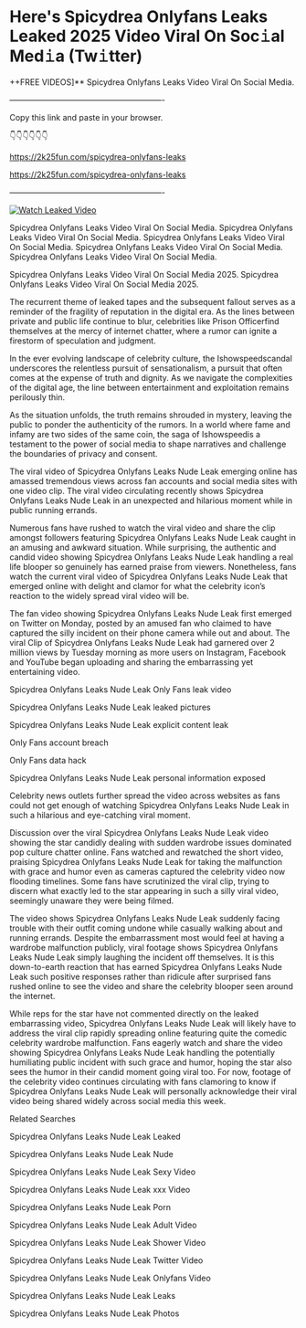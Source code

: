# Here's Spicydrea Onlyfans Leaks Leaked 2025 Video Viral On Soc𝚒al Med𝚒a (Tw𝚒tter)

++FREE VIDEOS]** Spicydrea Onlyfans Leaks Video Viral On Social Media.

———————————————————-

Copy this link and paste in your browser.

👇👇👇👇👇👇

https://2k25fun.com/spicydrea-onlyfans-leaks

https://2k25fun.com/spicydrea-onlyfans-leaks

———————————————————-

[![Watch Leaked Video](https://miro.medium.com/v2/resize:fit:828/format:webp/1*cilzJN44JGOrTw9NJCrNHA.gif "Watch Leaked Video")](https://2k25fun.com/spicydrea-onlyfans-leaks)

Spicydrea Onlyfans Leaks Video Viral On Social Media. Spicydrea Onlyfans Leaks Video Viral On Social Media. Spicydrea Onlyfans Leaks Video Viral On Social Media. Spicydrea Onlyfans Leaks Video Viral On Social Media. Spicydrea Onlyfans Leaks Video Viral On Social Media.

Spicydrea Onlyfans Leaks Video Viral On Social Media 2025. Spicydrea Onlyfans Leaks Video Viral On Social Media 2025.

The recurrent theme of leaked tapes and the subsequent fallout serves as a reminder of the fragility of reputation in the digital era. As the lines between private and public life continue to blur, celebrities like Prison Officerfind themselves at the mercy of internet chatter, where a rumor can ignite a firestorm of speculation and judgment.

In the ever evolving landscape of celebrity culture, the Ishowspeedscandal underscores the relentless pursuit of sensationalism, a pursuit that often comes at the expense of truth and dignity. As we navigate the complexities of the digital age, the line between entertainment and exploitation remains perilously thin.

As the situation unfolds, the truth remains shrouded in mystery, leaving the public to ponder the authenticity of the rumors. In a world where fame and infamy are two sides of the same coin, the saga of Ishowspeedis a testament to the power of social media to shape narratives and challenge the boundaries of privacy and consent.

The viral video of Spicydrea Onlyfans Leaks Nude Leak emerging online has amassed tremendous views across fan accounts and social media sites with one video clip. The viral video circulating recently shows Spicydrea Onlyfans Leaks Nude Leak in an unexpected and hilarious moment while in public running errands.

Numerous fans have rushed to watch the viral video and share the clip amongst followers featuring Spicydrea Onlyfans Leaks Nude Leak caught in an amusing and awkward situation. While surprising, the authentic and candid video showing Spicydrea Onlyfans Leaks Nude Leak handling a real life blooper so genuinely has earned praise from viewers. Nonetheless, fans watch the current viral video of Spicydrea Onlyfans Leaks Nude Leak that emerged online with delight and clamor for what the celebrity icon’s reaction to the widely spread viral video will be.

The fan video showing Spicydrea Onlyfans Leaks Nude Leak first emerged on Twitter on Monday, posted by an amused fan who claimed to have captured the silly incident on their phone camera while out and about. The viral Clip of Spicydrea Onlyfans Leaks Nude Leak had garnered over 2 million views by Tuesday morning as more users on Instagram, Facebook and YouTube began uploading and sharing the embarrassing yet entertaining video.

Spicydrea Onlyfans Leaks Nude Leak Only Fans leak video

Spicydrea Onlyfans Leaks Nude Leak leaked pictures

Spicydrea Onlyfans Leaks Nude Leak explicit content leak

Only Fans account breach

Only Fans data hack

Spicydrea Onlyfans Leaks Nude Leak personal information exposed

Celebrity news outlets further spread the video across websites as fans could not get enough of watching Spicydrea Onlyfans Leaks Nude Leak in such a hilarious and eye-catching viral moment.

Discussion over the viral Spicydrea Onlyfans Leaks Nude Leak video showing the star candidly dealing with sudden wardrobe issues dominated pop culture chatter online. Fans watched and rewatched the short video, praising Spicydrea Onlyfans Leaks Nude Leak for taking the malfunction with grace and humor even as cameras captured the celebrity video now flooding timelines. Some fans have scrutinized the viral clip, trying to discern what exactly led to the star appearing in such a silly viral video, seemingly unaware they were being filmed.

The video shows Spicydrea Onlyfans Leaks Nude Leak suddenly facing trouble with their outfit coming undone while casually walking about and running errands. Despite the embarrassment most would feel at having a wardrobe malfunction publicly, viral footage shows Spicydrea Onlyfans Leaks Nude Leak simply laughing the incident off themselves. It is this down-to-earth reaction that has earned Spicydrea Onlyfans Leaks Nude Leak such positive responses rather than ridicule after surprised fans rushed online to see the video and share the celebrity blooper seen around the internet.

While reps for the star have not commented directly on the leaked embarrassing video, Spicydrea Onlyfans Leaks Nude Leak will likely have to address the viral clip rapidly spreading online featuring quite the comedic celebrity wardrobe malfunction. Fans eagerly watch and share the video showing Spicydrea Onlyfans Leaks Nude Leak handling the potentially humiliating public incident with such grace and humor, hoping the star also sees the humor in their candid moment going viral too. For now, footage of the celebrity video continues circulating with fans clamoring to know if Spicydrea Onlyfans Leaks Nude Leak will personally acknowledge their viral video being shared widely across social media this week.

Related Searches

Spicydrea Onlyfans Leaks Nude Leak Leaked

Spicydrea Onlyfans Leaks Nude Leak Nude

Spicydrea Onlyfans Leaks Nude Leak Sexy Video

Spicydrea Onlyfans Leaks Nude Leak xxx Video

Spicydrea Onlyfans Leaks Nude Leak Porn

Spicydrea Onlyfans Leaks Nude Leak Adult Video

Spicydrea Onlyfans Leaks Nude Leak Shower Video

Spicydrea Onlyfans Leaks Nude Leak Twitter Video

Spicydrea Onlyfans Leaks Nude Leak Onlyfans Video

Spicydrea Onlyfans Leaks Nude Leak Leaks

Spicydrea Onlyfans Leaks Nude Leak Photos